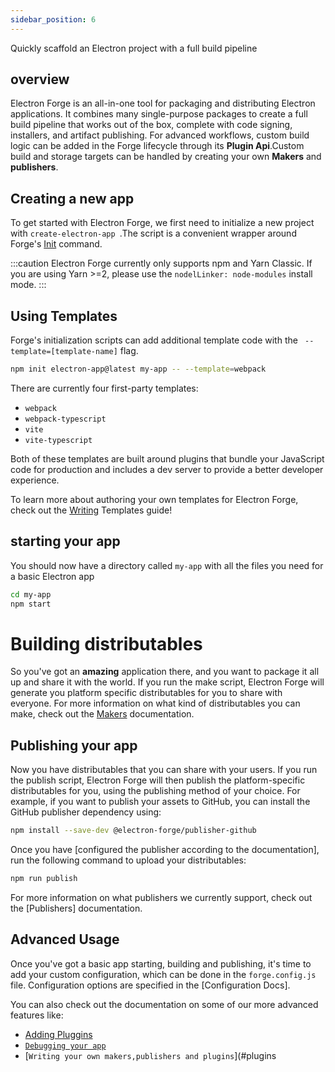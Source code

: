 ```yaml
---
sidebar_position: 6
---
```


Quickly scaffold an Electron project with a full build pipeline

## overview


Electron Forge is an all-in-one tool for packaging and distributing Electron applications. It combines many single-purpose packages to create a full build pipeline that works out of the box, complete with code signing, installers, and artifact publishing. For advanced workflows, custom build logic can be added in the Forge lifecycle through its **Plugin Api**.Custom build and storage targets can be handled by creating your own **Makers** and **publishers**.

## Creating a new app

To get started with Electron Forge, we first need to initialize a new project with ```create-electron-app ```.The script is a convenient wrapper around Forge's [Init](#init) command.


:::caution
Electron Forge currently only supports npm and Yarn Classic. If you are using Yarn >=2, please use the ```nodelLinker: node-modules``` install mode.
:::

 ## Using Templates

 Forge's initialization scripts can add additional template code with the ``` --template=[template-name]``` flag.



 ```bash
npm init electron-app@latest my-app -- --template=webpack
 ```

There are currently four first-party templates:

- `webpack`
- `webpack-typescript`
- `vite`
- `vite-typescript`

Both of these templates are built around plugins that bundle your JavaScript code for production and includes a dev server to provide a better developer experience.

To learn more about authoring your own templates for Electron Forge, check out the [Writing](#writing) Templates guide!

## starting your app

You should now have a directory called ```my-app``` with all the files you need for a basic Electron app

```bash
cd my-app
npm start
```


# Building distributables

So you've got an **amazing** application there, and you want to package it all up and share it with the world. If you run the make script, Electron Forge will generate you platform specific distributables for you to share with everyone. For more information on what kind of distributables you can make, check out the  [Makers](#https://www.electronforge.io/config/makers) documentation.


## Publishing your app

Now you have distributables that you can share with your users. If you run the publish script, Electron Forge will then publish the platform-specific distributables for you, using the publishing method of your choice. For example, if you want to publish your assets to GitHub, you can install the GitHub publisher dependency using:

``` bash
npm install --save-dev @electron-forge/publisher-github
```

Once you have [configured the publisher according to the documentation], run the following command to upload your distributables:

``` bash
npm run publish
```

For more information on what publishers we currently support, check out the [Publishers] documentation.

## Advanced Usage

Once you've got a basic app starting, building and publishing, it's time to add your custom configuration, which can be done in the ```forge.config.js``` file. Configuration options are specified in the [Configuration Docs].

You can also check out the documentation on some of our more advanced features like:

- [Adding Pluggins](#plugins)
- [`Debugging your app`](#debug)
- [`Writing your own makers,publishers and plugins`](#plugins